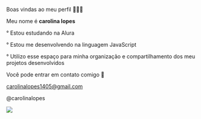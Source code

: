 Boas vindas ao meu perfil 🤘🏻😽

Meu nome é **carolina lopes**

° Estou estudando na Alura

° Estou me desenvolvendo na linguagem JavaScript

° Utilizo esse espaço para minha organização e compartilhamento dos meu projetos desenvolvidos

Você pode entrar em contato comigo 📩

carolinalopes1405@gmail.com

@caroIinalopes

![](https://www.google.com/url?sa=i&url=https%3A%2F%2Fpt.picmix.com%2Fstamp%2Femoji-1726610&psig=AOvVaw3NoS8JW71Qt88CZvL11_Wt&ust=1717804152996000&source=images&cd=vfe&opi=89978449&ved=0CA8QjRxqFwoTCNjOm6eVyIYDFQAAAAAdAAAAABAE)


